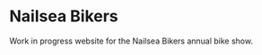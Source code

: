Nailsea Bikers
====================

Work in progress website for the Nailsea Bikers annual bike show.
